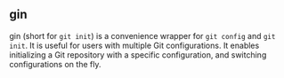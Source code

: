 gin
------------
gin (short for `git init`) is a convenience wrapper for `git config` and `git init`. It is useful for users with multiple Git configurations. It enables initializing a Git repository with a specific configuration, and switching configurations on the fly.
